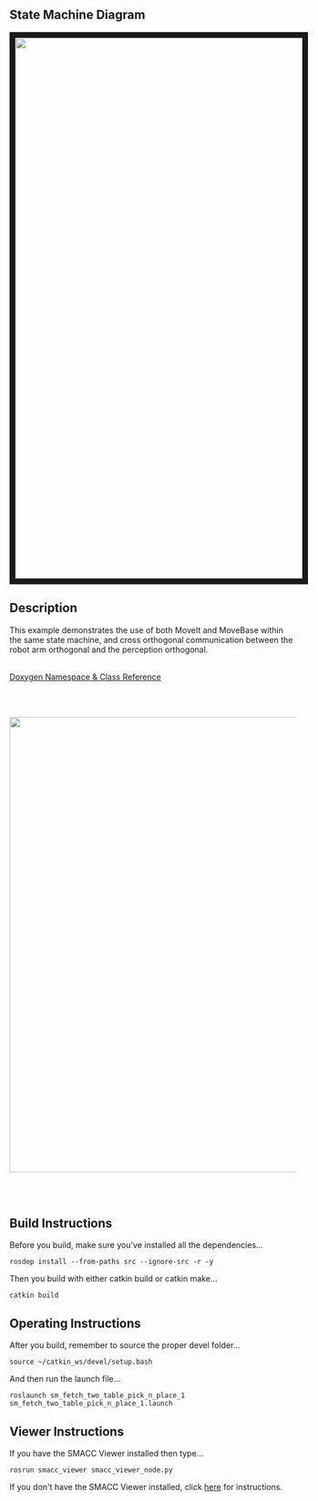  <h2>State Machine Diagram</h2>
<img src="https://github.com/reelrbtx/SMACC/blob/master/smacc_sm_reference_library/sm_fetch_two_table_pick_n_place_1/docs/smacc_state_machine_20200516-174120.dot.svg" width="950" align="center" border="10"/>

<h2>Description</h2> This example demonstrates the use of both MoveIt and MoveBase within the same state machine, and cross orthogonal communication between the robot arm orthogonal and the perception orthogonal.<br></br>

 <a href="https://reelrbtx.github.io/SMACC_Documentation/master/html/namespacesm__moveit.html">Doxygen Namespace & Class Reference</a>

 <br></br>
 <p align="center">
 <img src="https://github.com/reelrbtx/SMACC/blob/master/smacc_sm_reference_library/sm_fetch_two_table_pick_n_place_1/docs/sm_fetch_two_table_pick_n_place_1.JPG" width="800"/>
 </p>
 <br></br>

 <h2>Build Instructions</h2>
Before you build, make sure you've installed all the dependencies...

```
rosdep install --from-paths src --ignore-src -r -y
```

Then you build with either catkin build or catkin make...

```
catkin build
```

<h2>Operating Instructions</h2>
After you build, remember to source the proper devel folder...

```
source ~/catkin_ws/devel/setup.bash
```

And then run the launch file...

```
roslaunch sm_fetch_two_table_pick_n_place_1 sm_fetch_two_table_pick_n_place_1.launch
```

<h2>Viewer Instructions</h2>
If you have the SMACC Viewer installed then type...

```
rosrun smacc_viewer smacc_viewer_node.py
```

If you don't have the SMACC Viewer installed, click <a href="http://smacc.ninja/smacc-viewer/">here</a> for instructions.
